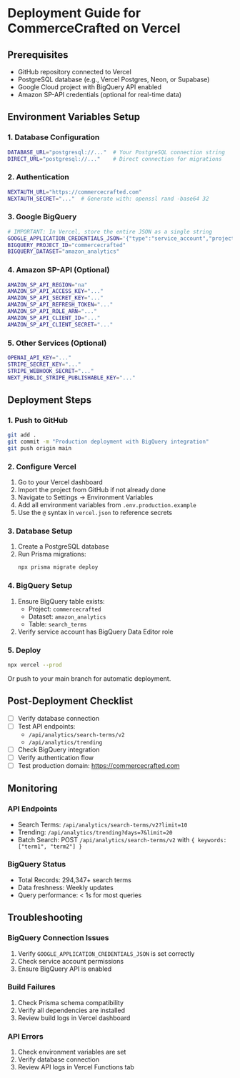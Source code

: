 # Deployment Guide for CommerceCrafted on Vercel

## Prerequisites
- GitHub repository connected to Vercel
- PostgreSQL database (e.g., Vercel Postgres, Neon, or Supabase)
- Google Cloud project with BigQuery API enabled
- Amazon SP-API credentials (optional for real-time data)

## Environment Variables Setup

### 1. Database Configuration
```bash
DATABASE_URL="postgresql://..."  # Your PostgreSQL connection string
DIRECT_URL="postgresql://..."    # Direct connection for migrations
```

### 2. Authentication
```bash
NEXTAUTH_URL="https://commercecrafted.com"
NEXTAUTH_SECRET="..."  # Generate with: openssl rand -base64 32
```

### 3. Google BigQuery
```bash
# IMPORTANT: In Vercel, store the entire JSON as a single string
GOOGLE_APPLICATION_CREDENTIALS_JSON='{"type":"service_account","project_id":"commercecrafted",...}'
BIGQUERY_PROJECT_ID="commercecrafted"
BIGQUERY_DATASET="amazon_analytics"
```

### 4. Amazon SP-API (Optional)
```bash
AMAZON_SP_API_REGION="na"
AMAZON_SP_API_ACCESS_KEY="..."
AMAZON_SP_API_SECRET_KEY="..."
AMAZON_SP_API_REFRESH_TOKEN="..."
AMAZON_SP_API_ROLE_ARN="..."
AMAZON_SP_API_CLIENT_ID="..."
AMAZON_SP_API_CLIENT_SECRET="..."
```

### 5. Other Services (Optional)
```bash
OPENAI_API_KEY="..."
STRIPE_SECRET_KEY="..."
STRIPE_WEBHOOK_SECRET="..."
NEXT_PUBLIC_STRIPE_PUBLISHABLE_KEY="..."
```

## Deployment Steps

### 1. Push to GitHub
```bash
git add .
git commit -m "Production deployment with BigQuery integration"
git push origin main
```

### 2. Configure Vercel
1. Go to your Vercel dashboard
2. Import the project from GitHub if not already done
3. Navigate to Settings → Environment Variables
4. Add all environment variables from `.env.production.example`
5. Use the `@` syntax in `vercel.json` to reference secrets

### 3. Database Setup
1. Create a PostgreSQL database
2. Run Prisma migrations:
   ```bash
   npx prisma migrate deploy
   ```

### 4. BigQuery Setup
1. Ensure BigQuery table exists:
   - Project: `commercecrafted`
   - Dataset: `amazon_analytics`
   - Table: `search_terms`
2. Verify service account has BigQuery Data Editor role

### 5. Deploy
```bash
npx vercel --prod
```

Or push to your main branch for automatic deployment.

## Post-Deployment Checklist

- [ ] Verify database connection
- [ ] Test API endpoints:
  - `/api/analytics/search-terms/v2`
  - `/api/analytics/trending`
- [ ] Check BigQuery integration
- [ ] Verify authentication flow
- [ ] Test production domain: https://commercecrafted.com

## Monitoring

### API Endpoints
- Search Terms: `/api/analytics/search-terms/v2?limit=10`
- Trending: `/api/analytics/trending?days=7&limit=20`
- Batch Search: POST `/api/analytics/search-terms/v2` with `{ keywords: ["term1", "term2"] }`

### BigQuery Status
- Total Records: 294,347+ search terms
- Data freshness: Weekly updates
- Query performance: < 1s for most queries

## Troubleshooting

### BigQuery Connection Issues
1. Verify `GOOGLE_APPLICATION_CREDENTIALS_JSON` is set correctly
2. Check service account permissions
3. Ensure BigQuery API is enabled

### Build Failures
1. Check Prisma schema compatibility
2. Verify all dependencies are installed
3. Review build logs in Vercel dashboard

### API Errors
1. Check environment variables are set
2. Verify database connection
3. Review API logs in Vercel Functions tab